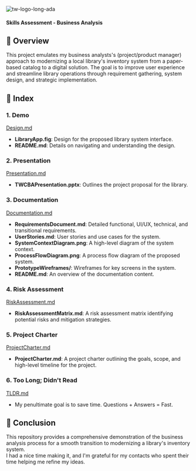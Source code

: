 ![tw-logo-long-ada](https://static.wixstatic.com/media/455fbf_6b936acf39a54877be977990d513c7ea~mv2.png/v1/fill/w_228,h_37,al_c,q_85,usm_0.66_1.00_0.01,enc_auto/tw-logo-long-ada.png)
#### Skills Assessment - Business Analysis

## :large_orange_diamond: Overview
This project emulates my business analysts's (project/product manager) approach to modernizing a local library's inventory system from a paper-based catalog to a digital solution. 
The goal is to improve user experience and streamline library operations through requirement gathering, system design, and strategic implementation.

## :orange_book: Index

### 1. Demo
[Design.md](https://github.com/jonnyblevins/TWCSkillsAssessment/blob/main/1_The_Design.md)
- **LibraryApp.fig**: Design for the proposed library system interface.
- **README.md**: Details on navigating and understanding the design.

### 2. Presentation
[Presentation.md](https://github.com/jonnyblevins/TWCSkillsAssessment/blob/main/2_The_Presentation.md)
- **TWCBAPresentation.pptx**: Outlines the project proposal for the library.

### 3. Documentation
[Documentation.md](https://github.com/jonnyblevins/TWCSkillsAssessment/blob/main/3_The_Documentation.md)
- **RequirementsDocument.md**: Detailed functional, UI/UX, technical, and transitional requirements.
- **UserStories.md**: User stories and use cases for the system.
- **SystemContextDiagram.png**: A high-level diagram of the system context.
- **ProcessFlowDiagram.png**: A process flow diagram of the proposed system.
- **PrototypeWireframes/**: Wireframes for key screens in the system.
- **README.md**: An overview of the documentation content.

### 4. Risk Assessment
[RiskAssessment.md](https://github.com/jonnyblevins/TWCSkillsAssessment/blob/main/4_The_Risk_Assessment.md)
- **RiskAssessmentMatrix.md**: A risk assessment matrix identifying potential risks and mitigation strategies.

### 5. Project Charter
[ProjectCharter.md](https://github.com/jonnyblevins/TWCSkillsAssessment/blob/main/5_The_Project_Charter.md)
- **ProjectCharter.md**: A project charter outlining the goals, scope, and high-level timeline for the project.

### 6. Too Long; Didn't Read
[TLDR.md](https://github.com/jonnyblevins/TWCSkillsAssessment/blob/main/6_TLDR.md)
- My penultimate goal is to save time. Questions + Answers = Fast.


## :large_orange_diamond: Conclusion
This repository provides a comprehensive demonstration of the business analysis process for a smooth transition to modernizing a library's inventory system. 
<br>
I had a nice time making it, and I'm grateful for my contacts who spent their time helping me refine my ideas.
